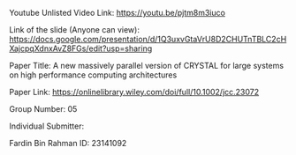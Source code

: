 Youtube Unlisted Video Link: https://youtu.be/pjtm8m3iuco

Link of the slide (Anyone can view): https://docs.google.com/presentation/d/1Q3uxvGtaVrU8D2CHUTnTBLC2cHXajcpqXdnxAvZ8FGs/edit?usp=sharing

Paper Title: A new massively parallel version of CRYSTAL for large systems on high performance computing architectures

Paper Link: https://onlinelibrary.wiley.com/doi/full/10.1002/jcc.23072

Group Number: 05

Individual Submitter:

Fardin Bin Rahman
ID: 23141092
